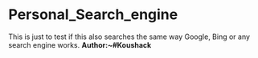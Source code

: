 
# Personal_Search_engine
This is just to test if this also searches the same way Google, Bing or any search engine works.
                  **Author:~#Koushack**
           

